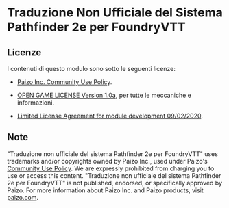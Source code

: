 # Traduzione Non Ufficiale del Sistema Pathfinder 2e per FoundryVTT

## Licenze

I contenuti di questo modulo sono sotto le seguenti licenze:

- [Paizo Inc. Community Use Policy](https://paizo.com/community/communityuse).

- [OPEN GAME LICENSE Version 1.0a](https://opengamingfoundation.org/ogl.html),
  per tutte le meccaniche e informazioni.

- [Limited License Agreement for module development 09/02/2020](https://foundryvtt.com/article/license/).

## Note

"Traduzione non ufficiale del sistema Pathfinder 2e per FoundryVTT" uses
trademarks and/or copyrights owned by Paizo Inc., used under Paizo's
[Community Use Policy](https://paizo.com/communityuse). We are expressly
prohibited from charging you to use or access this content. "Traduzione non
ufficiale del sistema Pathfinder 2e per FoundryVTT" is not published, endorsed,
or specifically approved by Paizo. For more information about Paizo Inc. and
Paizo products, visit [paizo.com](https://paizo.com/).
